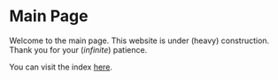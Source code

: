 # Main Page

Welcome to the main page. This website is under (heavy) construction. Thank you for your (*infinite*) patience.

You can visit the index [here](https://rcoombs1776.github.io/index).
